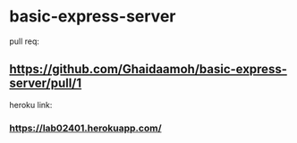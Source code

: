 # basic-express-server

pull req:
## https://github.com/Ghaidaamoh/basic-express-server/pull/1

heroku link:
### https://lab02401.herokuapp.com/